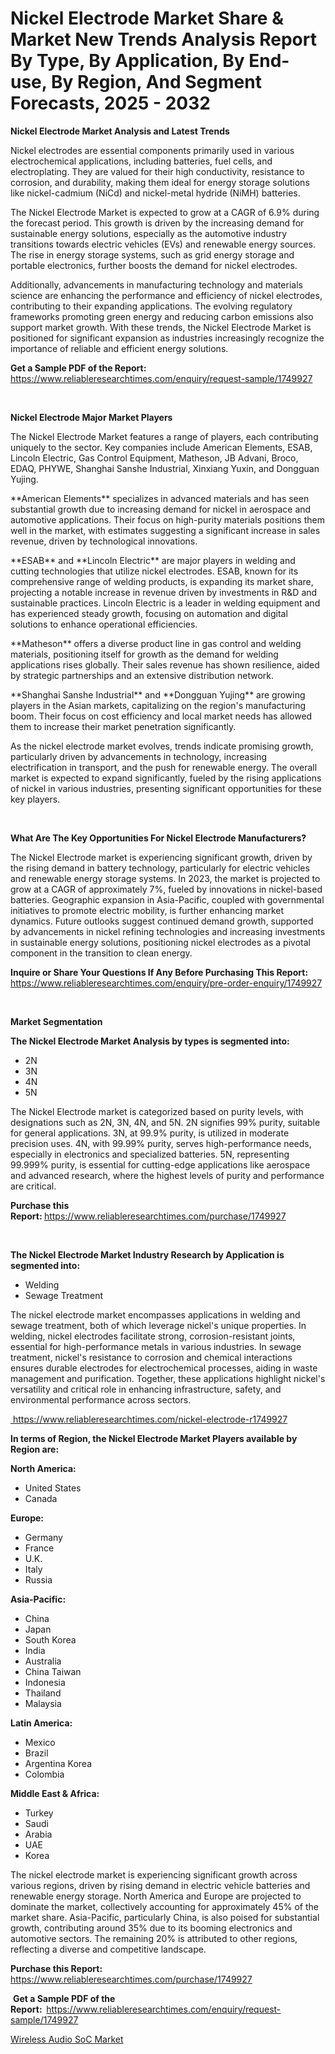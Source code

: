 <p><h1>Nickel Electrode Market Share & Market New Trends Analysis Report By Type, By Application, By End-use, By Region, And Segment Forecasts, 2025 - 2032</h1></p><p><strong>Nickel Electrode Market Analysis and Latest Trends</strong></p>
<p><p>Nickel electrodes are essential components primarily used in various electrochemical applications, including batteries, fuel cells, and electroplating. They are valued for their high conductivity, resistance to corrosion, and durability, making them ideal for energy storage solutions like nickel-cadmium (NiCd) and nickel-metal hydride (NiMH) batteries.</p><p>The Nickel Electrode Market is expected to grow at a CAGR of 6.9% during the forecast period. This growth is driven by the increasing demand for sustainable energy solutions, especially as the automotive industry transitions towards electric vehicles (EVs) and renewable energy sources. The rise in energy storage systems, such as grid energy storage and portable electronics, further boosts the demand for nickel electrodes.</p><p>Additionally, advancements in manufacturing technology and materials science are enhancing the performance and efficiency of nickel electrodes, contributing to their expanding applications. The evolving regulatory frameworks promoting green energy and reducing carbon emissions also support market growth. With these trends, the Nickel Electrode Market is positioned for significant expansion as industries increasingly recognize the importance of reliable and efficient energy solutions.</p></p>
<p><strong>Get a Sample PDF of the Report:&nbsp;</strong> <a href="https://www.reliableresearchtimes.com/enquiry/request-sample/1749927?utm_campaign=2176&utm_medium=2&utm_source=Github&utm_content=ia&utm_term=11022025&utm_id=nickel-electrode">https://www.reliableresearchtimes.com/enquiry/request-sample/1749927</a></p>
<p>&nbsp;</p>
<p><strong>Nickel Electrode Major Market Players</strong></p>
<p><p>The Nickel Electrode Market features a range of players, each contributing uniquely to the sector. Key companies include American Elements, ESAB, Lincoln Electric, Gas Control Equipment, Matheson, JB Advani, Broco, EDAQ, PHYWE, Shanghai Sanshe Industrial, Xinxiang Yuxin, and Dongguan Yujing.</p><p>**American Elements** specializes in advanced materials and has seen substantial growth due to increasing demand for nickel in aerospace and automotive applications. Their focus on high-purity materials positions them well in the market, with estimates suggesting a significant increase in sales revenue, driven by technological innovations.</p><p>**ESAB** and **Lincoln Electric** are major players in welding and cutting technologies that utilize nickel electrodes. ESAB, known for its comprehensive range of welding products, is expanding its market share, projecting a notable increase in revenue driven by investments in R&D and sustainable practices. Lincoln Electric is a leader in welding equipment and has experienced steady growth, focusing on automation and digital solutions to enhance operational efficiencies.</p><p>**Matheson** offers a diverse product line in gas control and welding materials, positioning itself for growth as the demand for welding applications rises globally. Their sales revenue has shown resilience, aided by strategic partnerships and an extensive distribution network.</p><p>**Shanghai Sanshe Industrial** and **Dongguan Yujing** are growing players in the Asian markets, capitalizing on the region's manufacturing boom. Their focus on cost efficiency and local market needs has allowed them to increase their market penetration significantly.</p><p>As the nickel electrode market evolves, trends indicate promising growth, particularly driven by advancements in technology, increasing electrification in transport, and the push for renewable energy. The overall market is expected to expand significantly, fueled by the rising applications of nickel in various industries, presenting significant opportunities for these key players.</p></p>
<p>&nbsp;</p>
<p><strong>What Are The Key Opportunities For Nickel Electrode Manufacturers?</strong></p>
<p><p>The Nickel Electrode market is experiencing significant growth, driven by the rising demand in battery technology, particularly for electric vehicles and renewable energy storage systems. In 2023, the market is projected to grow at a CAGR of approximately 7%, fueled by innovations in nickel-based batteries. Geographic expansion in Asia-Pacific, coupled with governmental initiatives to promote electric mobility, is further enhancing market dynamics. Future outlooks suggest continued demand growth, supported by advancements in nickel refining technologies and increasing investments in sustainable energy solutions, positioning nickel electrodes as a pivotal component in the transition to clean energy.</p></p>
<p><strong>Inquire or Share Your Questions If Any Before Purchasing This Report:</strong> <a href="https://www.reliableresearchtimes.com/enquiry/pre-order-enquiry/1749927?utm_campaign=2176&utm_medium=2&utm_source=Github&utm_content=ia&utm_term=11022025&utm_id=nickel-electrode">https://www.reliableresearchtimes.com/enquiry/pre-order-enquiry/1749927</a></p>
<p>&nbsp;</p>
<p><strong>Market Segmentation</strong></p>
<p><strong>The Nickel Electrode Market Analysis by types is segmented into:</strong></p>
<p><ul><li>2N</li><li>3N</li><li>4N</li><li>5N</li></ul></p>
<p><p>The Nickel Electrode market is categorized based on purity levels, with designations such as 2N, 3N, 4N, and 5N. 2N signifies 99% purity, suitable for general applications. 3N, at 99.9% purity, is utilized in moderate precision uses. 4N, with 99.99% purity, serves high-performance needs, especially in electronics and specialized batteries. 5N, representing 99.999% purity, is essential for cutting-edge applications like aerospace and advanced research, where the highest levels of purity and performance are critical.</p></p>
<p><strong>Purchase this Report:&nbsp;</strong><a href="https://www.reliableresearchtimes.com/purchase/1749927?utm_campaign=2176&utm_medium=2&utm_source=Github&utm_content=ia&utm_term=11022025&utm_id=nickel-electrode">https://www.reliableresearchtimes.com/purchase/1749927</a></p>
<p>&nbsp;</p>
<p><strong>The Nickel Electrode Market Industry Research by Application is segmented into:</strong></p>
<p><ul><li>Welding</li><li>Sewage Treatment</li></ul></p>
<p><p>The nickel electrode market encompasses applications in welding and sewage treatment, both of which leverage nickel's unique properties. In welding, nickel electrodes facilitate strong, corrosion-resistant joints, essential for high-performance metals in various industries. In sewage treatment, nickel's resistance to corrosion and chemical interactions ensures durable electrodes for electrochemical processes, aiding in waste management and purification. Together, these applications highlight nickel's versatility and critical role in enhancing infrastructure, safety, and environmental performance across sectors.</p></p>
<p><a href="https://www.reliableresearchtimes.com/nickel-electrode-r1749927?utm_campaign=2176&utm_medium=2&utm_source=Github&utm_content=ia&utm_term=11022025&utm_id=nickel-electrode">&nbsp;https://www.reliableresearchtimes.com/nickel-electrode-r1749927</a></p>
<p><strong>In terms of Region, the Nickel Electrode Market Players available by Region are:</strong></p>
<p>
    <p> <strong> North America: </strong>
        <ul>
            <li>United States</li>
            <li>Canada</li>
        </ul>
        </p> 
    <p> <strong> Europe: </strong>
        <ul>
            <li>Germany</li>
            <li>France</li>
            <li>U.K.</li>
            <li>Italy</li>
            <li>Russia</li>
        </ul>
        </p> 
    <p> <strong> Asia-Pacific: </strong>
        <ul>
            <li>China</li>
            <li>Japan</li>
            <li>South Korea</li>
            <li>India</li>
            <li>Australia</li>
            <li>China Taiwan</li>
            <li>Indonesia</li>
            <li>Thailand</li>
            <li>Malaysia</li>
        </ul>
        </p> 
    <p> <strong> Latin America: </strong>
        <ul>
            <li>Mexico</li>
            <li>Brazil</li>
            <li>Argentina Korea</li>
            <li>Colombia</li>
        </ul>
        </p> 
    <p> <strong> Middle East & Africa: </strong>
        <ul>
            <li>Turkey</li>
            <li>Saudi</li>
            <li>Arabia</li>
            <li>UAE</li>
            <li>Korea</li>
        </ul>
    </p>
    </p>
<p><p>The nickel electrode market is experiencing significant growth across various regions, driven by rising demand in electric vehicle batteries and renewable energy storage. North America and Europe are projected to dominate the market, collectively accounting for approximately 45% of the market share. Asia-Pacific, particularly China, is also poised for substantial growth, contributing around 35% due to its booming electronics and automotive sectors. The remaining 20% is attributed to other regions, reflecting a diverse and competitive landscape.</p></p>
<p><strong>Purchase this Report: </strong><a href="https://www.reliableresearchtimes.com/purchase/1749927?utm_campaign=2176&utm_medium=2&utm_source=Github&utm_content=ia&utm_term=11022025&utm_id=nickel-electrode">https://www.reliableresearchtimes.com/purchase/1749927</a></p>
<p>&nbsp;<strong>Get a Sample PDF of the Report:&nbsp;&nbsp;</strong><a href="https://www.reliableresearchtimes.com/enquiry/request-sample/1749927?utm_campaign=2176&utm_medium=2&utm_source=Github&utm_content=ia&utm_term=11022025&utm_id=nickel-electrode">https://www.reliableresearchtimes.com/enquiry/request-sample/1749927</a></p>
<p><strong></strong></p>
<p><p><a href="https://github.com/delindacallegari68/Market-Research-Report-List-1/blob/main/wireless-audio-soc-market.md?utm_campaign=2176&utm_medium=2&utm_source=Github&utm_content=ia&utm_term=11022025&utm_id=nickel-electrode">Wireless Audio SoC Market</a></p></p>